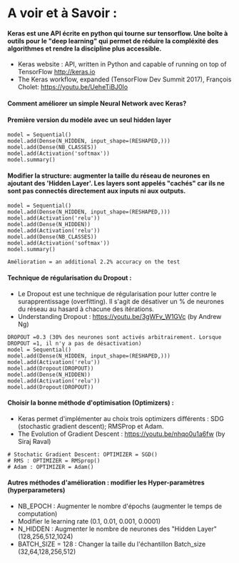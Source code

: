 
# A voir et à Savoir : 
#### Keras est une API écrite en python qui tourne sur tensorflow. Une boîte à outils pour le "deep learning" qui permet de réduire la compléxité des algorithmes et rendre la discipline plus accessible. 
* Keras website : API, written in Python and capable of running on top of TensorFlow http://keras.io
* The Keras workflow, expanded (TensorFlow Dev Summit 2017), François Cholet: https://youtu.be/UeheTiBJ0Io

#### Comment améliorer un simple Neural Network avec Keras? 

#### Première version du modèle avec un seul hidden layer 

```
model = Sequential()
model.add(Dense(N_HIDDEN, input_shape=(RESHAPED,)))
model.add(Dense(NB_CLASSES))
model.add(Activation('softmax'))
model.summary()
````

#### Modifier la structure: augmenter la taille du réseau de neurones en ajoutant des 'Hidden Layer'. Les layers sont appelés "cachés" car ils ne sont pas connectés directement aux inputs ni aux outputs. 

```
model = Sequential()
model.add(Dense(N_HIDDEN, input_shape=(RESHAPED,)))
model.add(Activation('relu'))
model.add(Dense(N_HIDDEN))
model.add(Activation('relu'))
model.add(Dense(NB_CLASSES))
model.add(Activation('softmax'))
model.summary()

Amélioration = an additional 2.2% accuracy on the test
```

#### Technique de régularisation du Dropout : 
- Le Dropout est une technique de régularisation pour lutter contre le surapprentissage (overfitting). 
Il s'agit de désativer un % de neurones du réseau au hasard à chacune des itérations.
- Understanding Dropout : https://youtu.be/3gWFv_W1GVc (by Andrew Ng)

```
DROPOUT =0.3 (30% des neurones sont activés arbitrairement. Lorsque DROPOUT =1, il n'y a pas de désactivation)
model = Sequential()
model.add(Dense(N_HIDDEN, input_shape=(RESHAPED,)))
model.add(Activation('relu'))
model.add(Dropout(DROPOUT))
model.add(Dense(N_HIDDEN))
model.add(Activation('relu'))
model.add(Dropout(DROPOUT))
```
#### Choisir la bonne méthode d'optimisation (Optimizers) : 
- Keras permet d'implémenter au choix trois optimizers différents : SDG (stochastic gradient descent); RMSProp et Adam.
- The Evolution of Gradient Descent : https://youtu.be/nhqo0u1a6fw (by Siraj Raval)

```
# Stochatic Gradient Descent: OPTIMIZER = SGD()
# RMS : OPTIMIZER = RMSprop()
# Adam : OPTIMIZER = Adam()
```

#### Autres méthodes d'amélioration : modifier les Hyper-paramètres (hyperparameters)
- NB_EPOCH : Augmenter le nombre d'épochs (augmenter le temps de computation) 
- Modifier le learning rate (0.1, 0.01, 0.001, 0.0001) 
- N_HIDDEN : Augmenter le nombre de neurones des "Hidden Layer" (128,256,512,1024)
- BATCH_SIZE = 128 : Changer la taille du l'échantillon Batch_size (32,64,128,256,512)

